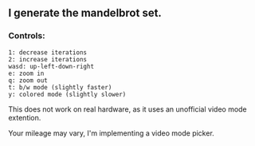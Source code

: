## I generate the mandelbrot set.

### Controls:

```
1: decrease iterations
2: increase iterations
wasd: up-left-down-right
e: zoom in
q: zoom out
t: b/w mode (slightly faster)
y: colored mode (slightly slower)
```

This does not work on real hardware, as it uses an unofficial video mode extention.

Your mileage may vary, I'm implementing a video mode picker.
